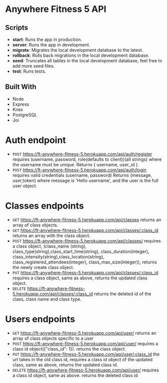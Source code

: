 # Anywhere Fitness 5 API

## Scripts

- **start**: Runs the app in production.
- **server**: Runs the app in development.
- **migrate**: Migrates the local development database to the latest.
- **rollback**: Rolls back migrations in the local development database.
- **seed**: Truncates all tables in the local development database, feel free to add more seed files.
- **test**: Runs tests.

## Built With

- Node
- Express
- Knex
- PostgreSQL
- Joi

# Auth endpoint 

- `POST`  https://ft-anywhere-fitness-5.herokuapp.com/api/auth/register requires (username, password, role(defaults to client))(all strings) where the username must be unique. Returns { username, user_id }.
- `POST`  https://ft-anywhere-fitness-5.herokuapp.com/api/auth/login requires valid credentials (username, password) Returns {message, user,token} where message is 'Hello username', and the user is the full user object.


# Classes endpoints

- `GET`  https://ft-anywhere-fitness-5.herokuapp.com/api/classes returns an array of class objects.
- `GET`  https://ft-anywhere-fitness-5.herokuapp.com/api/classes/:class_id returns an array with the class object.
- `POST`  https://ft-anywhere-fitness-5.herokuapp.com/api/classes/ requires a class object, (class_name (string), class_type(string),class_start_time(string), class_duration(integer), class_intensity(string),class_location(string), class_registered_attendees(integer), class_max_size(integer)), returns the newly create class object.
- `PUT`  https://ft-anywhere-fitness-5.herokuapp.com/api/classes/:class_id requires a class object, same as above, returns the updated class object.
- `DELETE` https://ft-anywhere-fitness-5.herokuapp.com/api/classes/:class_id returns the deleted id of the class, class name and class type.


# Users endpoints

- `GET`  https://ft-anywhere-fitness-5.herokuapp.com/api/user/ returns an array of class objects specific to a user
- `POST`  https://ft-anywhere-fitness-5.herokuapp.com/api/user/ requires a class id object({"class_id": 1}). returns the class object.
- `PUT`  https://ft-anywhere-fitness-5.herokuapp.com/api/user/:class_id the url takes in the old class id, requires a class id object of the updated class, same as above, returns the updated class id.
- `DELETE`  https://ft-anywhere-fitness-5.herokuapp.com/api/user/ requires a class id object, same as above. returns the deleted class id 
